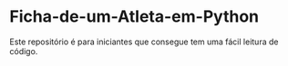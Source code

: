 # Ficha-de-um-Atleta-em-Python
Este repositório é para iniciantes que consegue tem uma fácil leitura de código. 
